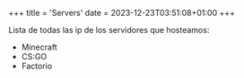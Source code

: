 +++
title = 'Servers'
date = 2023-12-23T03:51:08+01:00
+++

Lista de todas las ip de los servidores que hosteamos:

* Minecraft
* CS:GO
* Factorio

